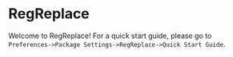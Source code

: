 # RegReplace

Welcome to RegReplace!  For a quick start guide, please go to  
`Preferences->Package Settings->RegReplace->Quick Start Guide`.

